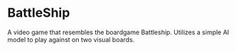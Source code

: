 # BattleShip
 A video game that resembles the boardgame Battleship. Utilizes a simple AI model to play against on two visual boards. 
